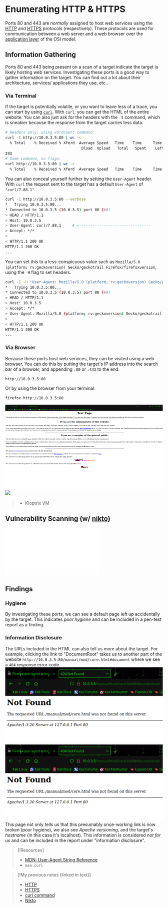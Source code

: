 
# Enumerating HTTP & HTTPS
Ports 80 and 443 are *normally* assigned to host web services using the [HTTP](/www/HTTP.md) and [HTTPS](/www/HTTPS.md) protocols (respectively). These protocols are used for communication between a web server and a web browser over the [application layer](/networking/OSI/OSI-reference-model.md) of the OSI model.
## Information Gathering
Ports 80 and 443 being present on a scan of a target indicate the target is likely hosting web services. Investigating these ports is a good way to gather information on the target. You can find out a lot about their architecture, services/ applications they use, etc..
### Via Terminal
If the target is potentially volatile, or you want to leave less of a trace, you can start by using [`curl`](../../../CLI-tools/linux/remote/curL.md). With `curl`, you can get the HTML of the entire website. You can also just ask for the headers with the `-I` command, which is sneakier because the response from the target carries less data.
```bash
# Headers only: using wordcount command:
curl -I http://10.0.3.5:80 | wc -c
  % Total    % Received % Xferd  Average Speed   Time    Time     Time  Current  
								  Dload  Upload   Total   Spent    Left  Speed    0  2890    0     0    0     0      0      0 --:--:-- --:--:-- --:--:--     0 
293 
# Same command, no flags:
curl http://10.0.3.5:80 | wc -c
  % Total    % Received % Xferd  Average Speed   Time    Time     Time  Current                                    Dload  Upload   Total   Spent    Left  Speed    100  2890  100  2890    0     0  1473k      0 --:--:-- --:--:-- --:--:-- 2822k  2890
```

You can also conceal yourself further by setting the `User-Agent` header. With `curl` the request sent to the target has a default `User-Agent` of `"curl/7.88.1"`.
```bash
curl -I http://10.0.3.5:80 --verbose
*   Trying 10.0.3.5:80...
* Connected to 10.0.3.5 (10.0.3.5) port 80 (#0)
> HEAD / HTTP/1.1
> Host: 10.0.3.5
> User-Agent: curl/7.88.1     # <--------------------------------
> Accept: */*
> 
< HTTP/1.1 200 OK
HTTP/1.1 200 OK
...
```

You can set this to a less-conspicuous value such as `Mozilla/5.0 (platform; rv:geckoversion) Gecko/geckotrail Firefox/firefoxversion`, using the `-H` flag to set headers.
```bash
curl -I -H "User-Agent: Mozilla/5.0 (platform; rv:geckoversion) Gecko/geckotrail Firefox/firefoxversion" http://10.0.3.5:80 --verbose
*   Trying 10.0.3.5:80... 
* Connected to 10.0.3.5 (10.0.3.5) port 80 (#0)                          
> HEAD / HTTP/1.1                                                        
> Host: 10.0.3.5                                                        
> Accept: */*
> User-Agent: Mozilla/5.0 (platform; rv:geckoversion) Gecko/geckotrail Firefox/firefoxversion
> 
< HTTP/1.1 200 OK
HTTP/1.1 200 OK
...
```
### Via Browser
Because these ports host web services, they can be visited using a web browser. You can do this by putting the target's IP address into the search bar of a browser, and appending `:80` or `:443` to the end:
```
http://10.0.3.5:80
```
Or by using the browser from your terminal:
```bash
firefox http://10.0.3.5:80
```
![](PNPT/PNPT-pics/enumerating-HTTP-HTTPS-1.png)
![](/PNPT-pics/enumerating-HTTP-HTTPS-1.png)
> - Kioptrix VM
## Vulnerability Scanning (w/ [nikto](../../../cybersecurity/TTPs/recon/tools/vuln-scanning/nikto.md))
![Notes on Nikto CLI tool](../../../cybersecurity/TTPs/recon/tools/vuln-scanning/nikto.md)
## Findings
### Hygiene
By investigating these ports, we can see a default page left up accidentally by the target. This indicates *poor hygiene* and can be included in a pen-test report as a finding.
### Information Disclosure
The URLs included in the HTML can also tell us more about the target. For example, clicking the link to "DocumentRoot" takes us to another part of the website `http://10.0.3.5:80/manual/mod/core.html#document` where we see a `404` response error code.
![](PNPT/PNPT-pics/enumerating-HTTP-HTTPS-2.png)
![](/PNPT-study-guide/PNPT-pics/enumerating-HTTP-HTTPS-2.png)
This page not only tells us that this presumably once-working link is now broken (poor hygiene), we also see *Apache versioning*, and the target's *hostname* (in this case it's localhost). This information is considered *not for us* and can be included in the report under "information disclosure".

> [!Resources]
> - [MDN: User-Agent String Reference](https://developer.mozilla.org/en-US/docs/Web/HTTP/Headers/User-Agent/Firefox)
> - `man curl`

> [!My previous notes (linked in text)]
> - [HTTP](https://github.com/TrshPuppy/obsidian-notes/tree/main/networking/protocols/HTTP.md)
> - [HTTPS](https://github.com/TrshPuppy/obsidian-notes/tree/main/networking/protocols/HTTPS.md)
> - [curl command](https://github.com/TrshPuppy/obsidian-notes/tree/main/CLI-tools/linux/curL.md)
> - [Nikto](https://github.com/TrshPuppy/obsidian-notes/tree/main/cybersecurity/tools/scanning-enumeration/nikto.md)
